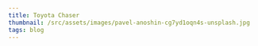 ```yaml
---
title: Toyota Chaser
thumbnail: /src/assets/images/pavel-anoshin-cg7yd1oqn4s-unsplash.jpg
tags: blog
---
```

